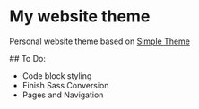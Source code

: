 My website theme
================

Personal website theme based on [Simple Theme](https://github.com/onishiweb/simple-theme)

## To Do:

- Code block styling
- Finish Sass Conversion
- Pages and Navigation
